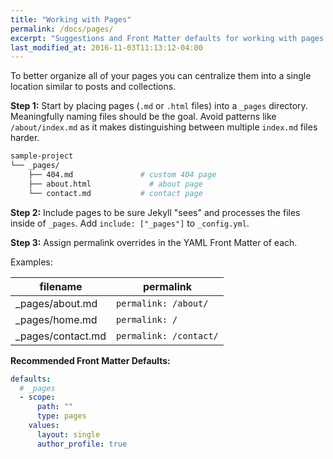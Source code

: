```yaml
---
title: "Working with Pages"
permalink: /docs/pages/
excerpt: "Suggestions and Front Matter defaults for working with pages."
last_modified_at: 2016-11-03T11:13:12-04:00
---
```


To better organize all of your pages you can centralize them into a single location similar to posts and collections.

**Step 1:** Start by placing pages (`.md` or `.html` files) into a `_pages` directory. Meaningfully naming files should be the goal. Avoid patterns like `/about/index.md` as it makes distinguishing between multiple `index.md` files harder.

```bash
sample-project
└── _pages/
    ├── 404.md               # custom 404 page
    ├── about.html             # about page
    └── contact.md           # contact page
```

**Step 2:** Include pages to be sure Jekyll "sees" and processes the files inside of `_pages`. Add `include: ["_pages"]` to `_config.yml`.

**Step 3:** Assign permalink overrides in the YAML Front Matter of each.

Examples:

| filename            | permalink              |
| --------            | ---------              |
| _pages/about.md     | `permalink: /about/`   |
| _pages/home.md      | `permalink: /`         |
| _pages/contact.md   | `permalink: /contact/` |

**Recommended Front Matter Defaults:**

```yaml
defaults:
  # _pages
  - scope:
      path: ""
      type: pages
    values:
      layout: single
      author_profile: true
```